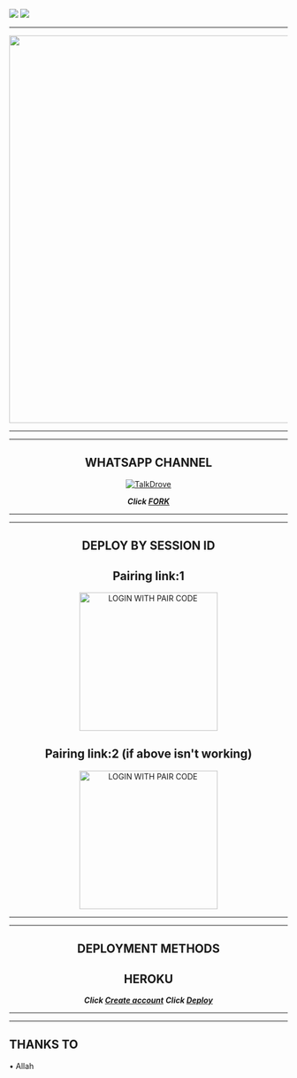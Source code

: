 
<a><img src='https://i.imgur.com/LyHic3i.gif'/></a>
<a><img src='https://i.imgur.com/LyHic3i.gif'/></a>
<div align="center">
</p

<hr>

<hr>

<p align="center">
<a href="https://github.com/HyHamza">
    <img src="https://raw.githubusercontent.com/HyHamza/HyHamza/main/Images/XByte-logo.png"  width="700px">
</a>
<hr>

<hr>






## WHATSAPP CHANNEL

[![TalkDrove](https://telegra.ph/file/99460844d012cad1b7ee4.jpg)](https://whatsapp.com/channel/0029VaNRcHSJP2199iMQ4W0l)
 

</details>

***Click [FORK](https://github.com/HyHamza/X-BYTE/fork)***


<hr>

<hr>


## DEPLOY BY SESSION ID



##  Pairing link:1
<a href="https://byte-session.vercel.app/"><img src="https://img.shields.io/badge/LOGIN%20WITH-PAIR%20CODE-red" alt="LOGIN WITH PAIR CODE" width="250"></a>

## Pairing link:2 (if above isn't working)

<a href="https://byte-session-2.vercel.app/"><img src="https://img.shields.io/badge/LOGIN%20WITH-PAIR%20CODE2-red" alt="LOGIN WITH PAIR CODE" width="250"></a>

<hr>

<hr>

## DEPLOYMENT METHODS



## HEROKU
***Click [Create account](https://signup.heroku.com/login)***
***Click [Deploy](https://dashboard.heroku.com/new?template=https://github.com/HyHamza/X-BYTE)***

<hr>

<hr>

</div>

</div>

## THANKS TO

• Allah

